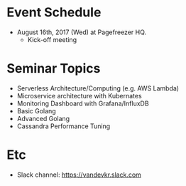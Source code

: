 # Event Schedule

* August 16th, 2017 (Wed) at Pagefreezer HQ.
  * Kick-off meeting

# Seminar Topics

- Serverless Architecture/Computing (e.g. AWS Lambda)
- Microservice architecture with Kubernates
- Monitoring Dashboard with Grafana/InfluxDB
- Basic Golang
- Advanced Golang
- Cassandra Performance Tuning

# Etc

- Slack channel: https://vandevkr.slack.com 
